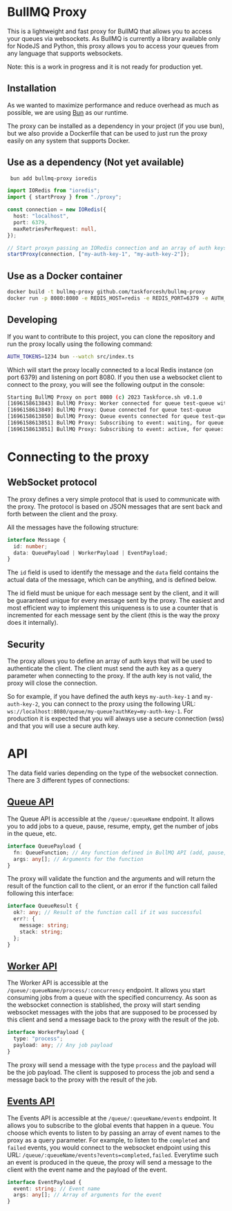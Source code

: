 # BullMQ Proxy

This is a lightweight and fast proxy for BullMQ that allows you to access your queues via websockets. As BullMQ is currently a library available only for NodeJS and Python, this proxy allows you to access your queues from any language that supports websockets.

Note: this is a work in progress and it is not ready for production yet.

## Installation

As we wanted to maximize performance and reduce overhead as much as possible, we are using [Bun](https://github.com/oven-sh/bun) as
our runtime.

The proxy can be installed as a dependency in your project (if you use bun), but we also
provide a Dockerfile that can be used to just run the proxy easily on any system that supports Docker.

## Use as a dependency (Not yet available)

```bash
 bun add bullmq-proxy ioredis
```

```typescript
import IORedis from "ioredis";
import { startProxy } from "./proxy";

const connection = new IORedis({
  host: "localhost",
  port: 6379,
  maxRetriesPerRequest: null,
});

// Start proxyn passing an IORedis connection and an array of auth keys
startProxy(connection, ["my-auth-key-1", "my-auth-key-2"]);
```

## Use as a Docker container

```bash
docker build -t bullmq-proxy github.com/taskforcesh/bullmq-proxy
docker run -p 8080:8080 -e REDIS_HOST=redis -e REDIS_PORT=6379 -e AUTH_KEYS=my-auth-key-1,my-auth-key-2 bullmq-proxy
```

## Developing

If you want to contribute to this project, you can clone the repository and run the proxy locally using the following command:

```bash
AUTH_TOKENS=1234 bun --watch src/index.ts
```

Which will start the proxy locally connected to a local Redis instance (on port 6379) and listening on port 8080.
If you then use a websocket client to connect to the proxy, you will see the following output in the console:

```bash
Starting BullMQ Proxy on port 8080 (c) 2023 Taskforce.sh v0.1.0
[1696158613843] BullMQ Proxy: Worker connected for queue test-queue with concurrency 20
[1696158613849] BullMQ Proxy: Queue connected for queue test-queue
[1696158613850] BullMQ Proxy: Queue events connected for queue test-queue with events waiting,active
[1696158613851] BullMQ Proxy: Subscribing to event: waiting, for queue: test-queue
[1696158613851] BullMQ Proxy: Subscribing to event: active, for queue: test-queue
```

# Connecting to the proxy

## WebSocket protocol

The proxy defines a very simple protocol that is used to communicate with the proxy. The protocol is based on JSON messages that are sent back and forth between the client and the proxy.

All the messages have the following structure:

```typescript
interface Message {
  id: number;
  data: QueuePayload | WorkerPayload | EventPayload;
}
```

The `id` field is used to identify the message and the `data` field contains the actual data of the message, which can be anything, and is defined below.

The id field must be unique for each message sent by the client, and it will be guaranteed unique for every message sent by the proxy. The easiest and most efficient way to implement this uniqueness is to use a counter that is incremented for each message sent by the client (this is the way the proxy does it internally).

## Security

The proxy allows you to define an array of auth keys that will be used to authenticate the client. The client must send the auth key as a query parameter when connecting to the proxy. If the auth key is not valid, the proxy will close the connection.

So for example, if you have defined the auth keys `my-auth-key-1` and `my-auth-key-2`, you can connect to the proxy using the following URL: `ws://localhost:8080/queue/my-queue?authKey=my-auth-key-1`. For production it is expected that you will always
use a secure connection (wss) and that you will use a secure auth key.

# API

The data field varies depending on the type of the websocket connection. There are 3 different types of connections:

## [Queue API](#queue-api)

The Queue API is accessible at the `/queue/:queueName` endpoint. It allows you to add jobs to a queue, pause, resume, empty, get the number of jobs in the queue, etc.

```typescript
interface QueuePayload {
  fn: QueueFunction; // Any function defined in BullMQ API (add, pause, resume, etc)
  args: any[]; // Arguments for the function
}
```

The proxy will validate the function and the arguments and will return the result of the function call to the client, or an error if the function call failed following this interface:

```typescript
interface QueueResult {
  ok?: any; // Result of the function call if it was successful
  err?: {
    message: string;
    stack: string;
  };
}
```

## [Worker API](#worker-api)

The Worker API is accessible at the `/queue/:queueName/process/:concurrency` endpoint. It allows you start consuming jobs from a queue with the specified concurrency. As soon as the websocket connection is stablished, the proxy will start sending websocket messages with the jobs that are supposed to be processed by this client and send a message back to the proxy with the result of the job.

```typescript
interface WorkerPayload {
  type: "process";
  payload: any; // Any job payload
}
```

The proxy will send a message with the type `process` and the payload will be the job payload. The client is supposed to process the job and send a message back to the proxy with the result of the job.

## [Events API](#events-api)

The Events API is accessible at the `/queue/:queueName/events` endpoint. It allows you to subscribe to the global events
that happen in a queue. You choose which events to listen to by passing an array of event names to the proxy as a query parameter.
For example, to listen to the `completed` and `failed` events, you would connect to the websocket endpoint using this URL:
`/queue/:queueName/events?events=completed,failed`.
Everytime such an event is produced in the queue, the proxy will send a message to the client with the event name and the payload of the event.

```typescript
interface EventPayload {
  event: string; // Event name
  args: any[]; // Array of arguments for the event
}
```

